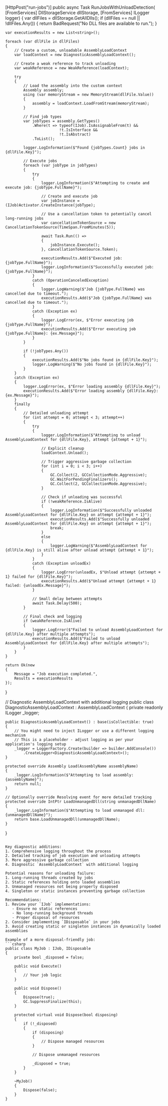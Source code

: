[HttpPost("run-jobs")]
public async Task<IActionResult> RunJobsWithUnloadDetection(
    [FromServices] DllStorageService dllStorage,
    [FromServices] ILogger<YourControllerName> logger)
{
    var dllFiles = dllStorage.GetAllDlls();
    if (dllFiles == null || !dllFiles.Any())
    {
        return BadRequest("No DLL files are available to run.");
    }

    var executionResults = new List<string>();

    foreach (var dllFile in dllFiles)
    {
        // Create a custom, unloadable AssemblyLoadContext
        var loadContext = new DiagnosticAssemblyLoadContext();
        
        // Create a weak reference to track unloading
        var weakReference = new WeakReference(loadContext);

        try
        {
            // Load the assembly into the custom context
            Assembly assembly;
            using (var memoryStream = new MemoryStream(dllFile.Value))
            {
                assembly = loadContext.LoadFromStream(memoryStream);
            }

            // Find job types
            var jobTypes = assembly.GetTypes()
                .Where(t => typeof(IJob).IsAssignableFrom(t) && 
                            !t.IsInterface && 
                            !t.IsAbstract)
                .ToList();

            logger.LogInformation($"Found {jobTypes.Count} jobs in {dllFile.Key}");

            // Execute jobs
            foreach (var jobType in jobTypes)
            {
                try
                {
                    logger.LogInformation($"Attempting to create and execute job: {jobType.FullName}");

                    // Create and execute job
                    var jobInstance = (IJob)Activator.CreateInstance(jobType);
                    
                    // Use a cancellation token to potentially cancel long-running jobs
                    var cancellationTokenSource = new CancellationTokenSource(TimeSpan.FromMinutes(5));
                    
                    await Task.Run(() => 
                    {
                        jobInstance.Execute();
                    }, cancellationTokenSource.Token);

                    executionResults.Add($"Executed job: {jobType.FullName}");
                    logger.LogInformation($"Successfully executed job: {jobType.FullName}");
                }
                catch (OperationCanceledException)
                {
                    logger.LogWarning($"Job {jobType.FullName} was cancelled due to timeout.");
                    executionResults.Add($"Job {jobType.FullName} was cancelled due to timeout.");
                }
                catch (Exception ex)
                {
                    logger.LogError(ex, $"Error executing job {jobType.FullName}");
                    executionResults.Add($"Error executing job {jobType.FullName}: {ex.Message}");
                }
            }

            if (!jobTypes.Any())
            {
                executionResults.Add($"No jobs found in {dllFile.Key}");
                logger.LogWarning($"No jobs found in {dllFile.Key}");
            }
        }
        catch (Exception ex)
        {
            logger.LogError(ex, $"Error loading assembly {dllFile.Key}");
            executionResults.Add($"Error loading assembly {dllFile.Key}: {ex.Message}");
        }
        finally
        {
            // Detailed unloading attempt
            for (int attempt = 0; attempt < 3; attempt++)
            {
                try
                {
                    logger.LogInformation($"Attempting to unload AssemblyLoadContext for {dllFile.Key}, attempt {attempt + 1}");

                    // Explicit cleanup
                    loadContext.Unload();

                    // Trigger aggressive garbage collection
                    for (int i = 0; i < 3; i++)
                    {
                        GC.Collect(2, GCCollectionMode.Aggressive);
                        GC.WaitForPendingFinalizers();
                        GC.Collect(2, GCCollectionMode.Aggressive);
                    }

                    // Check if unloading was successful
                    if (!weakReference.IsAlive)
                    {
                        logger.LogInformation($"Successfully unloaded AssemblyLoadContext for {dllFile.Key} on attempt {attempt + 1}");
                        executionResults.Add($"Successfully unloaded AssemblyLoadContext for {dllFile.Key} on attempt {attempt + 1}");
                        break;
                    }
                    else
                    {
                        logger.LogWarning($"AssemblyLoadContext for {dllFile.Key} is still alive after unload attempt {attempt + 1}");
                    }
                }
                catch (Exception unloadEx)
                {
                    logger.LogError(unloadEx, $"Unload attempt {attempt + 1} failed for {dllFile.Key}");
                    executionResults.Add($"Unload attempt {attempt + 1} failed: {unloadEx.Message}");
                }

                // Small delay between attempts
                await Task.Delay(500);
            }

            // Final check and logging
            if (weakReference.IsAlive)
            {
                logger.LogError($"Failed to unload AssemblyLoadContext for {dllFile.Key} after multiple attempts");
                executionResults.Add($"Failed to unload AssemblyLoadContext for {dllFile.Key} after multiple attempts");
            }
        }
    }

    return Ok(new
    {
        Message = "Job execution completed.",
        Results = executionResults
    });
}

// Diagnostic AssemblyLoadContext with additional logging
public class DiagnosticAssemblyLoadContext : AssemblyLoadContext
{
    private readonly ILogger<DiagnosticAssemblyLoadContext> _logger;

    public DiagnosticAssemblyLoadContext() : base(isCollectible: true)
    {
        // You might need to inject ILogger or use a different logging mechanism
        // This is a placeholder - adjust logging as per your application's logging setup
        _logger = LoggerFactory.Create(builder => builder.AddConsole())
            .CreateLogger<DiagnosticAssemblyLoadContext>();
    }

    protected override Assembly Load(AssemblyName assemblyName)
    {
        _logger.LogInformation($"Attempting to load assembly: {assemblyName}");
        return null;
    }

    // Optionally override Resolving event for more detailed tracking
    protected override IntPtr LoadUnmanagedDll(string unmanagedDllName)
    {
        _logger.LogInformation($"Attempting to load unmanaged dll: {unmanagedDllName}");
        return base.LoadUnmanagedDll(unmanagedDllName);
    }
}
```

Key diagnostic additions:
1. Comprehensive logging throughout the process
2. Detailed tracking of job execution and unloading attempts
3. More aggressive garbage collection
4. Diagnostic `AssemblyLoadContext` with additional logging

Potential reasons for unloading failure:
1. Long-running threads created by jobs
2. Static references holding onto loaded assemblies
3. Unmanaged resources not being properly disposed
4. Singleton or static instances preventing garbage collection

Recommendations:
1. Review your `IJob` implementations:
   - Ensure no static references
   - No long-running background threads
   - Proper disposal of resources
2. Consider implementing `IDisposable` in your jobs
3. Avoid creating static or singleton instances in dynamically loaded assemblies

Example of a more disposal-friendly job:
```csharp
public class MyJob : IJob, IDisposable
{
    private bool _disposed = false;

    public void Execute()
    {
        // Your job logic
    }

    public void Dispose()
    {
        Dispose(true);
        GC.SuppressFinalize(this);
    }

    protected virtual void Dispose(bool disposing)
    {
        if (!_disposed)
        {
            if (disposing)
            {
                // Dispose managed resources
            }

            // Dispose unmanaged resources

            _disposed = true;
        }
    }

    ~MyJob()
    {
        Dispose(false);
    }
}
